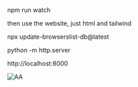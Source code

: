 

npm run watch

then use the website, just html and tailwind

<!-- Update something -->
npx update-browserslist-db@latest


<!--  -->
<!-- Run this -->
python -m http.server

<!-- Then open this -->
http://localhost:8000



![AA](https://github.com/ahmed-esmail-1/Landing-Page-Tailwind/assets/95763962/e6f819c9-8a8d-40b7-98c0-6ea5caa30026)
